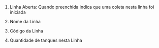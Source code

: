 <!-- ![MarineGEO circle logo](/assets/images/login.png "MarineGEO logo") -->

1. Linha Aberta: Quando preenchida indica que uma coleta nesta linha foi iniciada
  
2. Nome da Linha
  
3. Código da Linha
  
4. Quantidade de tanques nesta Linha